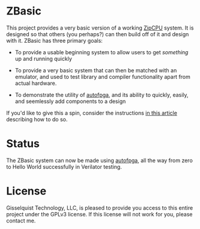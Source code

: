 # ZBasic

This project provides a very basic version of a working
[ZipCPU](https://github.com/ZipCPU/zbasic) system.  It is designed so that
others (you perhaps?) can then build off of it and design with it.
ZBasic has three primary goals:

- To provide a usable beginning system to allow users to get *something* up and running quickly

- To provide a very basic system that can then be matched with an emulator, and used to test library and compiler functionality apart from actual hardware.

- To demonstrate the utility of [autofpga](https://github.com/ZipCPU/autofpga), and its ability to quickly, easily, and seemlessly add components to a design

If you'd like to give this a spin, consider the instructions
[in this article](http://zipcpu.com/zipcpu/2018/02/12/zbasic-intro.html)
describing how to do so.

# Status

The ZBasic system can now be made using [autofpga](https://github.com/ZipCPU/autofpga), all the way from zero to Hello World successfully in Verilator testing.

# License

Gisselquist Technology, LLC, is pleased to provide you access to this entire
project under the GPLv3 license.  If this license will not work for you, please
contact me.

